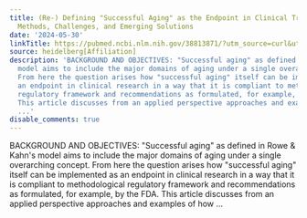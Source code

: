 ```yaml
---
title: (Re-) Defining "Successful Aging" as the Endpoint in Clinical Trials? Current
  Methods, Challenges, and Emerging Solutions
date: '2024-05-30'
linkTitle: https://pubmed.ncbi.nlm.nih.gov/38813871/?utm_source=curl&utm_medium=rss&utm_campaign=pubmed-2&utm_content=1FakS-2QOkCT8HsMOQP1bCRQ4YzyumYOmxmF0moLsQ3dFB1E9V&fc=20220326224207&ff=20240530181516&v=2.18.0.post9+e462414
source: heidelberg[Affiliation]
description: 'BACKGROUND AND OBJECTIVES: "Successful aging" as defined in Rowe & Kahn''s
  model aims to include the major domains of aging under a single overarching concept.
  From here the question arises how "successful aging" itself can be implemented as
  an endpoint in clinical research in a way that it is compliant to methodological
  regulatory framework and recommendations as formulated, for example, by the FDA.
  This article discusses from an applied perspective approaches and examples of how
  ...'
disable_comments: true
---
```

BACKGROUND AND OBJECTIVES: "Successful aging" as defined in Rowe & Kahn's model aims to include the major domains of aging under a single overarching concept. From here the question arises how "successful aging" itself can be implemented as an endpoint in clinical research in a way that it is compliant to methodological regulatory framework and recommendations as formulated, for example, by the FDA. This article discusses from an applied perspective approaches and examples of how ...